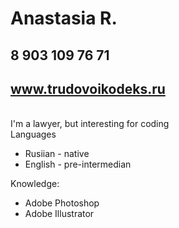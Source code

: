 # Anastasia R.
## 8 903 109 76 71
## www.trudovoikodeks.ru
<br>I'm a lawyer, but interesting for coding
<br>Languages

* Rusiian - native 
* English - pre-intermedian

Knowledge:
* Adobe Photoshop
* Adobe Illustrator